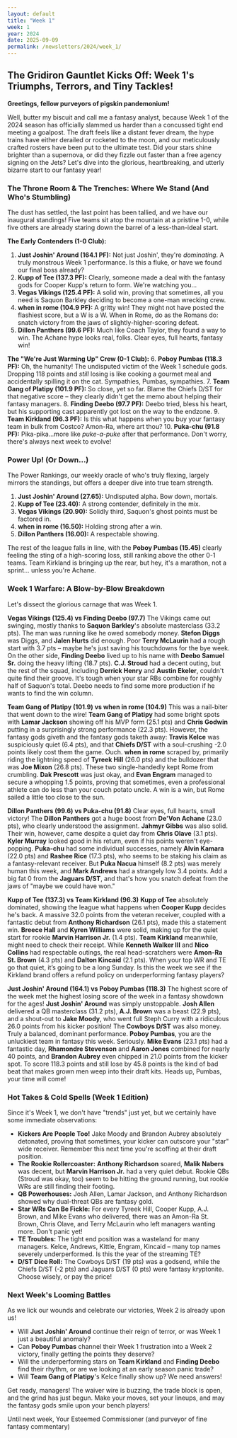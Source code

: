 ```yaml
---
layout: default
title: "Week 1"
week: 1
year: 2024
date: 2025-09-09
permalink: /newsletters/2024/week_1/
---
```


## The Gridiron Gauntlet Kicks Off: Week 1's Triumphs, Terrors, and Tiny Tackles!

**Greetings, fellow purveyors of pigskin pandemonium!**

Well, butter my biscuit and call me a fantasy analyst, because Week 1 of the 2024 season has officially slammed us harder than a concussed tight end meeting a goalpost. The draft feels like a distant fever dream, the hype trains have either derailed or rocketed to the moon, and our meticulously crafted rosters have been put to the ultimate test. Did your stars shine brighter than a supernova, or did they fizzle out faster than a free agency signing on the Jets? Let's dive into the glorious, heartbreaking, and utterly bizarre start to our fantasy year!

### The Throne Room & The Trenches: Where We Stand (And Who's Stumbling)

The dust has settled, the last point has been tallied, and we have our inaugural standings! Five teams sit atop the mountain at a pristine 1-0, while five others are already staring down the barrel of a less-than-ideal start.

**The Early Contenders (1-0 Club):**
1.  **Just Joshin' Around (164.1 PF):** Not just Joshin', they're *dominating*. A truly monstrous Week 1 performance. Is this a fluke, or have we found our final boss already?
2.  **Kupp of Tee (137.3 PF):** Clearly, someone made a deal with the fantasy gods for Cooper Kupp's return to form. We're watching you...
3.  **Vegas Vikings (125.4 PF):** A solid win, proving that sometimes, all you need is Saquon Barkley deciding to become a one-man wrecking crew.
4.  **when in rome (104.9 PF):** A gritty win! They might not have posted the flashiest score, but a W is a W. When in Rome, do as the Romans do: snatch victory from the jaws of slightly-higher-scoring defeat.
5.  **Dillon Panthers (99.6 PF):** Much like Coach Taylor, they found a way to win. The Achane hype looks real, folks. Clear eyes, full hearts, fantasy win!

**The "We're Just Warming Up" Crew (0-1 Club):**
6.  **Poboy Pumbas (118.3 PF):** Oh, the humanity! The undisputed victim of the Week 1 schedule gods. Dropping 118 points and *still* losing is like cooking a gourmet meal and accidentally spilling it on the cat. Sympathies, Pumbas, sympathies.
7.  **Team Gang of Platipy (101.9 PF):** So close, yet so far. Blame the Chiefs D/ST for that negative score – they clearly didn't get the memo about helping their fantasy managers.
8.  **Finding Deebo (97.7 PF):** Deebo tried, bless his heart, but his supporting cast apparently got lost on the way to the endzone.
9.  **Team Kirkland (96.3 PF):** Is this what happens when you buy your fantasy team in bulk from Costco? Amon-Ra, where art thou?
10. **Puka-chu (91.8 PF):** Pika-pika...more like *puke-a-puke* after that performance. Don't worry, there's always next week to evolve!

### Power Up! (Or Down...)

The Power Rankings, our weekly oracle of who's truly flexing, largely mirrors the standings, but offers a deeper dive into true team strength.

1.  **Just Joshin' Around (27.65):** Undisputed alpha. Bow down, mortals.
2.  **Kupp of Tee (23.40):** A strong contender, definitely in the mix.
3.  **Vegas Vikings (20.90):** Solidly third, Saquon's ghost points must be factored in.
4.  **when in rome (16.50):** Holding strong after a win.
5.  **Dillon Panthers (16.00):** A respectable showing.

The rest of the league falls in line, with the **Poboy Pumbas (15.45)** clearly feeling the sting of a high-scoring loss, still ranking above the other 0-1 teams. Team Kirkland is bringing up the rear, but hey, it's a marathon, not a sprint... unless you're Achane.

### Week 1 Warfare: A Blow-by-Blow Breakdown

Let's dissect the glorious carnage that was Week 1.

**Vegas Vikings (125.4) vs Finding Deebo (97.7)**
The Vikings came out swinging, mostly thanks to **Saquon Barkley**'s absolute masterclass (33.2 pts). The man was running like he owed somebody money. **Stefon Diggs** was Diggs, and **Jalen Hurts** did enough. Poor **Terry McLaurin** had a rough start with 3.7 pts – maybe he's just saving his touchdowns for the bye week.
On the other side, **Finding Deebo** lived up to his name with **Deebo Samuel Sr.** doing the heavy lifting (18.7 pts). **C.J. Stroud** had a decent outing, but the rest of the squad, including **Derrick Henry** and **Austin Ekeler**, couldn't quite find their groove. It's tough when your star RBs combine for roughly half of Saquon's total. Deebo needs to find some more production if he wants to find the win column.

**Team Gang of Platipy (101.9) vs when in rome (104.9)**
This was a nail-biter that went down to the wire! **Team Gang of Platipy** had some bright spots with **Lamar Jackson** showing off his MVP form (25.1 pts) and **Chris Godwin** putting in a surprisingly strong performance (22.3 pts). However, the fantasy gods giveth and the fantasy gods taketh away: **Travis Kelce** was suspiciously quiet (6.4 pts), and that **Chiefs D/ST** with a soul-crushing -2.0 points likely cost them the game. Ouch.
**when in rome** scraped by, primarily riding the lightning speed of **Tyreek Hill** (26.0 pts) and the bulldozer that was **Joe Mixon** (26.8 pts). These two single-handedly kept Rome from crumbling. **Dak Prescott** was just okay, and **Evan Engram** managed to secure a whopping 1.5 points, proving that sometimes, even a professional athlete can do less than your couch potato uncle. A win is a win, but Rome sailed a little too close to the sun.

**Dillon Panthers (99.6) vs Puka-chu (91.8)**
Clear eyes, full hearts, small victory! The **Dillon Panthers** got a huge boost from **De'Von Achane** (23.0 pts), who clearly understood the assignment. **Jahmyr Gibbs** was also solid. Their win, however, came despite a quiet day from **Chris Olave** (3.1 pts). **Kyler Murray** looked good in his return, even if his points weren't eye-popping.
**Puka-chu** had some individual successes, namely **Alvin Kamara** (22.0 pts) and **Rashee Rice** (17.3 pts), who seems to be staking his claim as a fantasy-relevant receiver. But **Puka Nacua** himself (8.2 pts) was merely human this week, and **Mark Andrews** had a strangely low 3.4 points. Add a big fat 0 from the **Jaguars D/ST**, and that's how you snatch defeat from the jaws of "maybe we could have won."

**Kupp of Tee (137.3) vs Team Kirkland (96.3)**
**Kupp of Tee** absolutely dominated, showing the league what happens when **Cooper Kupp** decides he's back. A massive 32.0 points from the veteran receiver, coupled with a fantastic debut from **Anthony Richardson** (26.1 pts), made this a statement win. **Breece Hall** and **Kyren Williams** were solid, making up for the quiet start for rookie **Marvin Harrison Jr.** (1.4 pts).
**Team Kirkland** meanwhile, might need to check their receipt. While **Kenneth Walker III** and **Nico Collins** had respectable outings, the real head-scratchers were **Amon-Ra St. Brown** (4.3 pts) and **Dalton Kincaid** (2.1 pts). When your top WR and TE go that quiet, it’s going to be a long Sunday. Is this the week we see if the Kirkland brand offers a refund policy on underperforming fantasy players?

**Just Joshin' Around (164.1) vs Poboy Pumbas (118.3)**
The highest score of the week met the highest losing score of the week in a fantasy showdown for the ages! **Just Joshin' Around** was simply unstoppable. **Josh Allen** delivered a QB masterclass (31.2 pts), **A.J. Brown** was a beast (22.9 pts), and a shout-out to **Jake Moody**, who went full Steph Curry with a ridiculous 26.0 points from his kicker position! The **Cowboys D/ST** was also money. Truly a balanced, dominant performance.
**Poboy Pumbas**, you are the unluckiest team in fantasy this week. Seriously. **Mike Evans** (23.1 pts) had a fantastic day, **Rhamondre Stevenson** and **Aaron Jones** combined for nearly 40 points, and **Brandon Aubrey** even chipped in 21.0 points from the kicker spot. To score 118.3 points and still lose by 45.8 points is the kind of bad beat that makes grown men weep into their draft kits. Heads up, Pumbas, your time will come!

### Hot Takes & Cold Spells (Week 1 Edition)

Since it's Week 1, we don't have "trends" just yet, but we certainly have some immediate observations:

*   **Kickers Are People Too!** Jake Moody and Brandon Aubrey absolutely detonated, proving that sometimes, your kicker can outscore your "star" wide receiver. Remember this next time you're scoffing at their draft position.
*   **The Rookie Rollercoaster:** **Anthony Richardson** soared, **Malik Nabers** was decent, but **Marvin Harrison Jr.** had a very quiet debut. Rookie QBs (Stroud was okay, too) seem to be hitting the ground running, but rookie WRs are still finding their footing.
*   **QB Powerhouses:** Josh Allen, Lamar Jackson, and Anthony Richardson showed why dual-threat QBs are fantasy gold.
*   **Star WRs Can Be Fickle:** For every Tyreek Hill, Cooper Kupp, A.J. Brown, and Mike Evans who delivered, there was an Amon-Ra St. Brown, Chris Olave, and Terry McLaurin who left managers wanting more. Don't panic yet!
*   **TE Troubles:** The tight end position was a wasteland for many managers. Kelce, Andrews, Kittle, Engram, Kincaid – many top names severely underperformed. Is this the year of the streaming TE?
*   **D/ST Dice Roll:** The Cowboys D/ST (19 pts) was a godsend, while the Chiefs D/ST (-2 pts) and Jaguars D/ST (0 pts) were fantasy kryptonite. Choose wisely, or pay the price!

### Next Week's Looming Battles

As we lick our wounds and celebrate our victories, Week 2 is already upon us!

*   Will **Just Joshin' Around** continue their reign of terror, or was Week 1 just a beautiful anomaly?
*   Can **Poboy Pumbas** channel their Week 1 frustration into a Week 2 victory, finally getting the points they deserve?
*   Will the underperforming stars on **Team Kirkland** and **Finding Deebo** find their rhythm, or are we looking at an early season panic trade?
*   Will **Team Gang of Platipy**'s Kelce finally show up? We need answers!

Get ready, managers! The waiver wire is buzzing, the trade block is open, and the grind has just begun. Make your moves, set your lineups, and may the fantasy gods smile upon your bench players!

Until next week,
Your Esteemed Commissioner (and purveyor of fine fantasy commentary)